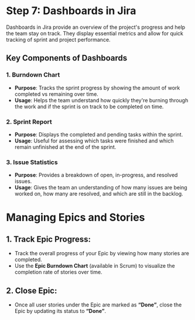 # Step 7: Dashboards in Jira

Dashboards in Jira provide an overview of the project's progress and help the team stay on track. They display essential metrics and allow for quick tracking of sprint and project performance.

## Key Components of Dashboards

### 1. Burndown Chart
- **Purpose**: Tracks the sprint progress by showing the amount of work completed vs remaining over time.
- **Usage**: Helps the team understand how quickly they're burning through the work and if the sprint is on track to be completed on time.

### 2. Sprint Report
- **Purpose**: Displays the completed and pending tasks within the sprint.
- **Usage**: Useful for assessing which tasks were finished and which remain unfinished at the end of the sprint.

### 3. Issue Statistics
- **Purpose**: Provides a breakdown of open, in-progress, and resolved issues.
- **Usage**: Gives the team an understanding of how many issues are being worked on, how many are resolved, and which are still in the backlog.


# Managing Epics and Stories

## 1. Track Epic Progress:
- Track the overall progress of your Epic by viewing how many stories are completed.
- Use the **Epic Burndown Chart** (available in Scrum) to visualize the completion rate of stories over time.

## 2. Close Epic:
- Once all user stories under the Epic are marked as **“Done”**, close the Epic by updating its status to **“Done”**.
